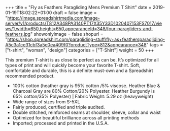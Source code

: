 +++
title = "Fly as Feathers Paragliding Mens Premium T Shirt"
date = 2019-01-19T18:02:22+01:00
draft = false
image = "https://image.spreadshirtmedia.com/image-server/v1/products/T812A348PA3140PT17X35Y33D1020407153FS7017/views/1,width=650,height=650,appearanceId=348/four-paragliders-and-feathers.jpg"
showonlyimage = false
shopurl = "https://shop.spreadshirt.com/paragliding-stuff/fly+as+feathersparagliding-A5c3a1ce31cbf3a5e0ea409f0?productType=812&appearance=348"
tags = ["t-shirt", "woman", "design"]
categories = ["T-Shirt"]
weight = 50
+++

This premium T-shirt is as close to perfect as can be. It&#x2019;s optimized for all types of print and will quickly become your favorite T-shirt. Soft, comfortable and durable, this is a definite must-own and a Spreadshirt recommended product.
<ul class="listMCE">
 <li>100% cotton (heather gray is 95% cotton /5% viscose. Heather Blue &amp; Charcoal Gray are 80% Cotton/20% Polyester. Heather Burgundy is 65% cotton/35% Polyester) | Fabric Weight: 5.29 oz (heavyweight)</li>
 <li>Wide range of sizes from S-5XL</li>
 <li>Fairly produced, certified and triple audited.</li>
 <li>Double stitched, reinforced seams at shoulder, sleeve, collar and waist</li>
 <li>Optimized for beautiful brilliance across all printing methods</li>
 <li>Imported; processed and printed in the U.S.A.</li>
</ul>